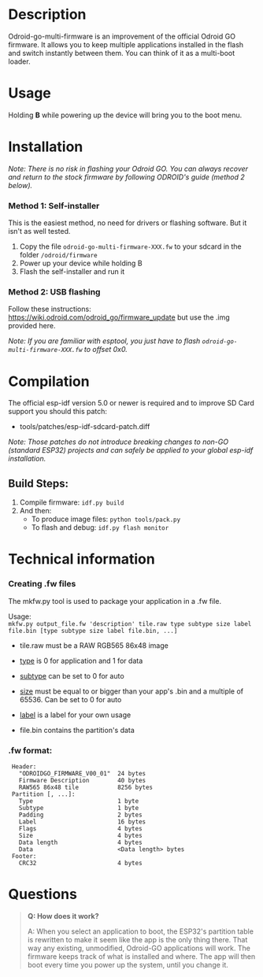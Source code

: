 # Description
Odroid-go-multi-firmware is an improvement of the official Odroid GO firmware. It allows you to keep multiple applications installed in the flash and switch instantly between them. You can think of it as a multi-boot loader.


# Usage
Holding **B** while powering up the device will bring you to the boot menu.


# Installation

_Note: There is no risk in flashing your Odroid GO. You can always recover and return to the stock firmware by following ODROID's guide (method 2 below)._

### Method 1: Self-installer

This is the easiest method, no need for drivers or flashing software. But it isn't as well tested.

1. Copy the file `odroid-go-multi-firmware-XXX.fw` to your sdcard in the folder `/odroid/firmware`
2. Power up your device while holding B
3. Flash the self-installer and run it


### Method 2: USB flashing

Follow these instructions: https://wiki.odroid.com/odroid_go/firmware_update but use the .img provided here.

_Note: If you are familiar with esptool, you just have to flash `odroid-go-multi-firmware-XXX.fw` to offset 0x0._


# Compilation
The official esp-idf version 5.0 or newer is required and to improve SD Card support you should this patch:

- tools/patches/esp-idf-sdcard-patch.diff

_Note: Those patches do not introduce breaking changes to non-GO (standard ESP32) projects and can safely be applied to your global esp-idf installation._

## Build Steps:
1. Compile firmware: `idf.py build`
2. And then:
   - To produce image files: `python tools/pack.py`
   - To flash and debug: `idf.py flash monitor`


# Technical information

### Creating .fw files
The mkfw.py tool is used to package your application in a .fw file.

Usage:    
`mkfw.py output_file.fw 'description' tile.raw type subtype size label file.bin [type subtype size label file.bin, ...]`

- tile.raw must be a RAW RGB565 86x48 image

- [type](https://docs.espressif.com/projects/esp-idf/en/latest/esp32/api-guides/partition-tables.html#type) is 0 for application and 1 for data
- [subtype](https://docs.espressif.com/projects/esp-idf/en/latest/esp32/api-guides/partition-tables.html#subtype) can be set to 0 for auto
- [size](https://docs.espressif.com/projects/esp-idf/en/latest/esp32/api-guides/partition-tables.html#offset-size) must be equal to or bigger than your app's .bin and a multiple of 65536. Can be set to 0 for auto
- [label](https://docs.espressif.com/projects/esp-idf/en/latest/esp32/api-guides/partition-tables.html#name-field) is a label for your own usage
- file.bin contains the partition's data

### .fw format:
```
 Header:
   "ODROIDGO_FIRMWARE_V00_01"  24 bytes
   Firmware Description        40 bytes
   RAW565 86x48 tile           8256 bytes
 Partition [, ...]:
   Type                        1 byte
   Subtype                     1 byte
   Padding                     2 bytes
   Label                       16 bytes
   Flags                       4 bytes
   Size                        4 bytes
   Data length                 4 bytes
   Data                        <Data length> bytes
 Footer:
   CRC32                       4 bytes
```

# Questions

> **Q: How does it work?**
>
> A: When you select an application to boot, the ESP32's partition table is rewritten to make it seem like the app is the only thing there. That way any existing, unmodified, Odroid-GO applications will work. The firmware keeps track of what is installed and where. The app will then boot every time you power up the system, until you change it.
